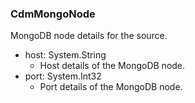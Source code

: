 ### CdmMongoNode
MongoDB node details for the source.

- host: System.String
  - Host details of the MongoDB node.
- port: System.Int32
  - Port details of the MongoDB node.
